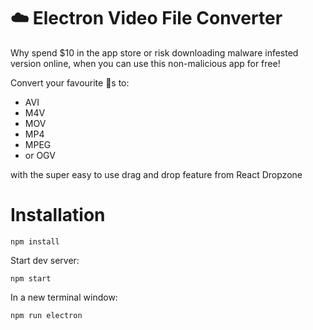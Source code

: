 # ☁️ Electron Video File Converter

Why spend $10 in the app store or risk downloading malware infested version online, when you can use this non-malicious app for free!

Convert your favourite 📼s to:
 - AVI
 - M4V
 - MOV
 - MP4
 - MPEG
 - or OGV

with the super easy to use drag and drop feature from React Dropzone

# Installation

`npm install`

Start dev server:

`npm start`

In a new terminal window:

`npm run electron`
